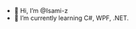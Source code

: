 - 👋 Hi, I’m @Isami-z
- 🌱 I’m currently learning C#, WPF, .NET.

<!---
Isami-z/Isami-z is a ✨ special ✨ repository because its `README.md` (this file) appears on your GitHub profile.
You can click the Preview link to take a look at your changes.
--->
